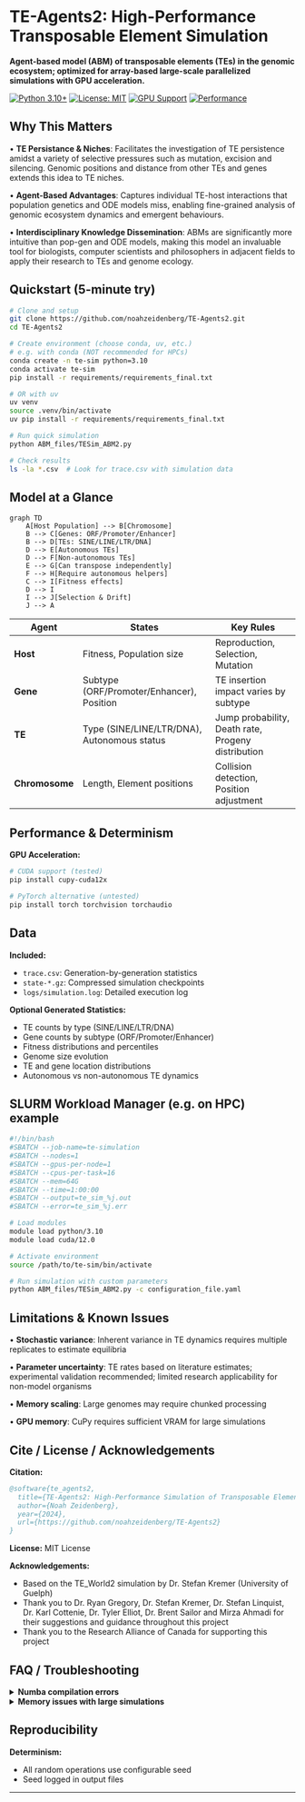 # TE-Agents2: High-Performance Transposable Element Simulation

**Agent-based model (ABM) of transposable elements (TEs) in the genomic ecosystem; optimized for array-based large-scale parallelized simulations with GPU acceleration.**

[![Python 3.10+](https://img.shields.io/badge/python-3.10+-blue.svg)](https://www.python.org/downloads/)
[![License: MIT](https://img.shields.io/badge/License-MIT-yellow.svg)](https://opensource.org/licenses/MIT)
[![GPU Support](https://img.shields.io/badge/GPU-CUDA%20%7C%20PyTorch-green.svg)](https://cupy.dev/)
[![Performance](https://img.shields.io/badge/Performance-Optimized-orange.svg)](https://numba.pydata.org/)

## Why This Matters

• **TE Persistance & Niches**: Facilitates the investigation of TE persistence amidst a variety of selective pressures such as mutation, excision and silencing. Genomic positions and distance from other TEs and genes extends this idea to TE niches.

• **Agent-Based Advantages**: Captures individual TE-host interactions that population genetics and ODE models miss, enabling fine-grained analysis of genomic ecosystem dynamics and emergent behaviours.

• **Interdisciplinary Knowledge Dissemination**: ABMs are significantly more intuitive than pop-gen and ODE models, making this model an invaluable tool for biologists, computer scientists and philosophers in adjacent fields to apply their research to TEs and genome ecology.

## Quickstart (5-minute try)

```bash
# Clone and setup
git clone https://github.com/noahzeidenberg/TE-Agents2.git
cd TE-Agents2

# Create environment (choose conda, uv, etc.)
# e.g. with conda (NOT recommended for HPCs)
conda create -n te-sim python=3.10
conda activate te-sim
pip install -r requirements/requirements_final.txt

# OR with uv
uv venv
source .venv/bin/activate
uv pip install -r requirements/requirements_final.txt

# Run quick simulation
python ABM_files/TESim_ABM2.py

# Check results
ls -la *.csv  # Look for trace.csv with simulation data
```

## Model at a Glance

```mermaid
graph TD
    A[Host Population] --> B[Chromosome]
    B --> C[Genes: ORF/Promoter/Enhancer]
    B --> D[TEs: SINE/LINE/LTR/DNA]
    D --> E[Autonomous TEs]
    D --> F[Non-autonomous TEs]
    E --> G[Can transpose independently]
    F --> H[Require autonomous helpers]
    C --> I[Fitness effects]
    D --> I
    I --> J[Selection & Drift]
    J --> A
```

| Agent | States | Key Rules |
|-------|--------|-----------|
| **Host** | Fitness, Population size | Reproduction, Selection, Mutation |
| **Gene** | Subtype (ORF/Promoter/Enhancer), Position | TE insertion impact varies by subtype |
| **TE** | Type (SINE/LINE/LTR/DNA), Autonomous status | Jump probability, Death rate, Progeny distribution |
| **Chromosome** | Length, Element positions | Collision detection, Position adjustment |

## Performance & Determinism

**GPU Acceleration:**
```bash
# CUDA support (tested)
pip install cupy-cuda12x

# PyTorch alternative (untested)
pip install torch torchvision torchaudio
```
## Data

**Included:**
- `trace.csv`: Generation-by-generation statistics
- `state-*.gz`: Compressed simulation checkpoints
- `logs/simulation.log`: Detailed execution log

**Optional Generated Statistics:**
- TE counts by type (SINE/LINE/LTR/DNA)
- Gene counts by subtype (ORF/Promoter/Enhancer)
- Fitness distributions and percentiles
- Genome size evolution
- TE and gene location distributions
- Autonomous vs non-autonomous TE dynamics

## SLURM Workload Manager (e.g. on HPC) example

```bash
#!/bin/bash
#SBATCH --job-name=te-simulation
#SBATCH --nodes=1
#SBATCH --gpus-per-node=1
#SBATCH --cpus-per-task=16
#SBATCH --mem=64G
#SBATCH --time=1:00:00
#SBATCH --output=te_sim_%j.out
#SBATCH --error=te_sim_%j.err

# Load modules
module load python/3.10
module load cuda/12.0

# Activate environment
source /path/to/te-sim/bin/activate

# Run simulation with custom parameters
python ABM_files/TESim_ABM2.py -c configuration_file.yaml
```

## Limitations & Known Issues

• **Stochastic variance**: Inherent variance in TE dynamics requires multiple replicates to estimate equilibria

• **Parameter uncertainty**: TE rates based on literature estimates; experimental validation recommended; limited research applicability for non-model organisms

• **Memory scaling**: Large genomes may require chunked processing

• **GPU memory**: CuPy requires sufficient VRAM for large simulations

## Cite / License / Acknowledgements

**Citation:**
```bibtex
@software{te_agents2,
  title={TE-Agents2: High-Performance Simulation of Transposable Elements in the Genomic Environment},
  author={Noah Zeidenberg},
  year={2024},
  url={https://github.com/noahzeidenberg/TE-Agents2}
}
```

**License:** MIT License

**Acknowledgements:**
- Based on the TE_World2 simulation by Dr. Stefan Kremer (University of Guelph)
- Thank you to Dr. Ryan Gregory, Dr. Stefan Kremer, Dr. Stefan Linquist, Dr. Karl Cottenie, Dr. Tyler Elliot, Dr. Brent Sailor and Mirza Ahmadi for their suggestions and guidance throughout this project
- Thank you to the Research Alliance of Canada for supporting this project

## FAQ / Troubleshooting

<details>
<summary><strong>Numba compilation errors</strong></summary>
```bash
# Try exact requirements
pip install -r requirements/requirements_exact.txt
</details>

<details>
<summary><strong>Memory issues with large simulations</strong></summary>
```python
# Reduce batch sizes in config
performance:
  batch_size: 25  # Default: 50
  element_pool_size: 1000  # Default: 2000
```
</details>

## Reproducibility

**Determinism:**
- All random operations use configurable seed
- Seed logged in output files
---
